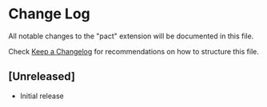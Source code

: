 # Change Log
All notable changes to the "pact" extension will be documented in this file.

Check [Keep a Changelog](http://keepachangelog.com/) for recommendations on how to structure this file.

## [Unreleased]
- Initial release